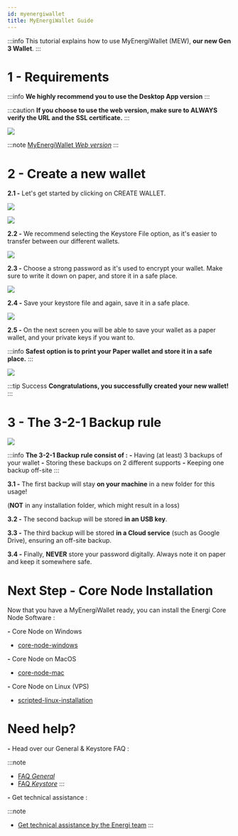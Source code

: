 ```yaml
---
id: myenergiwallet
title: MyEnergiWallet Guide
---
```


:::info
This tutorial explains how to use MyEnergiWallet (MEW), **our new Gen 3 Wallet**.
:::

# 1 - Requirements

:::info
**We highly recommend you to use the Desktop App version**
:::

:::caution
**If you choose to use the web version, make sure to ALWAYS verify the URL and the SSL certificate.**
:::

![](../assets/images/certification.png)

:::note
[MyEnergiWallet *Web version*](https://wallet.energi.network/)
:::

# 2 - Create a new wallet

**2.1 -** Let's get started by clicking on CREATE WALLET.

![](../assets/images/create-mew.png)

![](../assets/images/generate.png)

**2.2 -** We recommend selecting the Keystore File option, as it's easier to transfer between our different wallets.

![](../assets/images/keystore.png)

**2.3 -** Choose a strong password as it's used to encrypt your wallet. Make sure to write it down on paper, and store it in a safe place.

![](../assets/images/password.png)

**2.4 -** Save your keystore file and again, save it in a safe place.

![](../assets/images/save-file.png)

**2.5 -** On the next screen you will be able to save your wallet as a paper wallet, and your private keys if you want to.

:::info
**Safest option is to print your Paper wallet and store it in a safe place.**
:::

![](../assets/images/paperwallet.png)

:::tip Success
**Congratulations, you successfully created your new wallet!**
:::

# 3 - The 3-2-1 Backup rule

![](../assets/images/whatis-pillar_321_backup.png)

:::info
**The 3-2-1 Backup rule consist of :**
**-** Having (at least) 3 backups of your wallet
**-** Storing these backups on 2 different supports
**-** Keeping one backup off-site
:::

**3.1 -** The first backup will stay **on your machine** in a new folder for this usage!

(**NOT** in any installation folder, which might result in a loss)

**3.2 -** The second backup will be stored **in an USB key**.

**3.3 -** The third backup will be stored **in a Cloud service** (such as Google Drive), ensuring an off-site backup.

**3.4 -** Finally, **NEVER** store your password digitally. Always note it on paper and keep it somewhere safe.

# Next Step - Core Node Installation

Now that you have a MyEnergiWallet ready, you can install the Energi Core Node Software :

**-** Core Node on Windows

- [core-node-windows](/docs/04-faq/index.md)

**-** Core Node on MacOS

- [core-node-mac](/docs/04-faq/index.md)

**-** Core Node on Linux (VPS)

- [scripted-linux-installation](/docs/04-faq/index.md)

# Need help?

**-** Head over our General & Keystore FAQ :

:::note
- [FAQ *General*](/docs/04-faq/index.md)
- [FAQ *Keystore*](/docs/04-faq/index.md)
:::

**-** Get technical assistance :

:::note
- [Get technical assistance by the Energi team](/docs/04-faq/index.md)
:::
